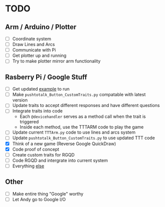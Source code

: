 # TODO

## Arm / Arduino / Plotter
- [ ] Coordinate system
- [ ] Draw Lines and Arcs
- [ ] Communicate with Pi
- [ ] Get plotter up and running
- [ ] Try to make plotter mirror arm functionality

## Rasberry Pi / Google Stuff
- [ ] Get updated [example](https://developers.google.com/assistant/sdk/guides/service/python/extend/custom-actions?) to run
- [ ] Make `pushtotalk_Button_CustomTraits.py` compatable with latest version
- [ ] Update traits to accept different responses and have different questions
- [ ] Integrate traits into code
  - Each `@devicehandler` serves as a method call when the trait is triggered
  - Inside each method, use the TTTARM code to play the game
- [ ] Update current `TTTArm.py` code to use lines and arcs system
- [ ] Update `pushtotalk_Button_CustomTraits.py` to use updated TTT code
- [x] Think of a new game (Reverse Google QuickDraw)
- [x] Code proof of concept
- [ ] Create custom traits for RGQD
- [ ] Code RGQD and intergrate into current system
- [ ] Everything [else](https://imgur.com/gallery/RadSf)

## Other
- [ ] Make entire thing "Google" worthy
- [ ] Let Andy go to Google I/O
